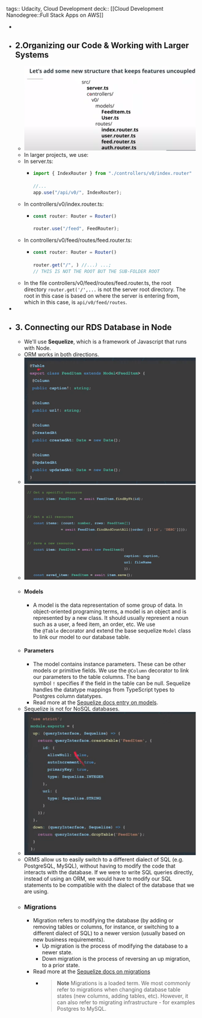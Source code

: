 tags:: Udacity, Cloud Development
deck:: [[Cloud Development Nanodegree::Full Stack Apps on AWS]]

-
- ## 2.Organizing our Code & Working with Larger Systems
	- ![image.png](../assets/image_1675530476287_0.png)
	- In larger projects, we use:
	- In server.ts:
		- ```typescript
		  import { IndexRouter } from "./controllers/v0/index.router"
		  
		  //...
		  app.use("/api/v0/", IndexRouter);
		  ```
	- In controllers/v0/index.router.ts:
		- ```typescript
		  const router: Router = Router()
		  
		  router.use("/feed", FeedRouter);
		  ```
	- In controllers/v0/feed/routes/feed.router.ts:
		- ```TypeScript
		  const router: Router = Router()
		  
		  router.get("/", ) //...) ...;
		  // THIS IS NOT THE ROOT BUT THE SUB-FOLDER ROOT
		  ```
	- In the file controllers/v0/feed/routes/feed.router.ts, the root directory `router.get('/',...` is not the server root directory. The root in this case is based on where the server is entering from, which in this case, is `api/v0/feed/routes`.
-
- ## 3. Connecting our RDS Database in Node
	- We'll use **Sequelize**, which is a framework of Javascript that runs with Node.
	- ORM works in both directions.
	- ![image.png](../assets/image_1675675006851_0.png)
	- ![image.png](../assets/image_1675675157977_0.png)
	- #### Models
		- A model is the data representation of some group of data. In object-oriented programing terms, a model is an object and is represented by a new class. It should usually represent a noun such as a user, a feed item, an order, etc. We use the `@Table` decorator and extend the base sequelize `Model` class to link our model to our database table.
	- #### Parameters
		- The model contains instance parameters. These can be other models or primitive fields. We use the `@Column` decorator to link our parameters to the table columns. The bang symbol `!` specifies if the field in the table can be null. Sequelize handles the datatype mappings from TypeScript types to Postgres column datatypes.
		- Read more at the [Sequelize docs entry on models](http://docs.sequelizejs.com/class/lib/model.js~Model.html).
	- Sequelize is not for NoSQL databases.
	- ![image.png](../assets/image_1675675537984_0.png)
	- ORMS allow us to easily switch to a different dialect of SQL (e.g. PostgreSQL, MySQL), without having to modify the code that interacts with the database. If we were to write SQL queries directly, instead of using an ORM, we would have to modify our SQL statements to be compatible with the dialect of the database that we are using.
	- ### Migrations
		- Migration refers to modifying the database (by adding or removing tables or columns, for instance, or switching to a different dialect of SQL) to a newer version (usually based on new business requirements).
			- Up migration is the process of modifying the database to a newer state.
			- Down migration is the process of reversing an up migration, to a prior state.
		- Read more at the [Sequelize docs on migrations](http://docs.sequelizejs.com/manual/migrations.html)
			- > **Note** Migrations is a loaded term. We most commonly refer to migrations when changing database table states (new columns, adding tables, etc). However, it can also refer to migrating infrastructure - for examples Postgres to MySQL.